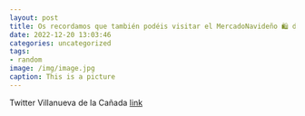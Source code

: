 ```yaml
---
layout: post
title: Os recordamos que también podéis visitar el MercadoNavideño 🛍 de la plaza de España por las tardes. Estará abierto, hasta el 21...
date: 2022-12-20 13:03:46
categories: uncategorized
tags:
- random
image: /img/image.jpg
caption: This is a picture
---
```

Twitter Villanueva de la Cañada [link](https://twitter.com/AytoVDLCanada/status/1604843982433001482)
